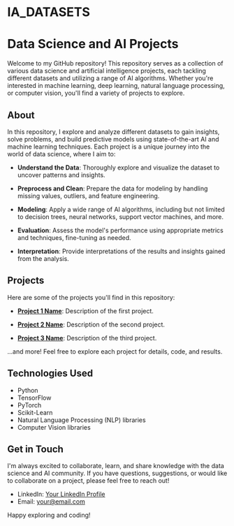 # IA_DATASETS


# Data Science and AI Projects

Welcome to my GitHub repository! This repository serves as a collection of various data science and artificial intelligence projects, each tackling different datasets and utilizing a range of AI algorithms. Whether you're interested in machine learning, deep learning, natural language processing, or computer vision, you'll find a variety of projects to explore.

## About

In this repository, I explore and analyze different datasets to gain insights, solve problems, and build predictive models using state-of-the-art AI and machine learning techniques. Each project is a unique journey into the world of data science, where I aim to:

- **Understand the Data**: Thoroughly explore and visualize the dataset to uncover patterns and insights.

- **Preprocess and Clean**: Prepare the data for modeling by handling missing values, outliers, and feature engineering.

- **Modeling**: Apply a wide range of AI algorithms, including but not limited to decision trees, neural networks, support vector machines, and more.

- **Evaluation**: Assess the model's performance using appropriate metrics and techniques, fine-tuning as needed.

- **Interpretation**: Provide interpretations of the results and insights gained from the analysis.

## Projects

Here are some of the projects you'll find in this repository:

- **[Project 1 Name](link_to_project_1)**: Description of the first project.

- **[Project 2 Name](link_to_project_2)**: Description of the second project.

- **[Project 3 Name](link_to_project_3)**: Description of the third project.

...and more! Feel free to explore each project for details, code, and results.

## Technologies Used

- Python
- TensorFlow
- PyTorch
- Scikit-Learn
- Natural Language Processing (NLP) libraries
- Computer Vision libraries

## Get in Touch

I'm always excited to collaborate, learn, and share knowledge with the data science and AI community. If you have questions, suggestions, or would like to collaborate on a project, please feel free to reach out!

- LinkedIn: [Your LinkedIn Profile](https://www.linkedin.com/in/israel-mecillas/)
- Email: your@email.com

Happy exploring and coding!
